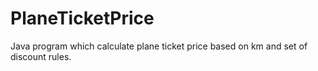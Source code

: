 # PlaneTicketPrice

Java program which calculate plane ticket price based on km and set of discount rules.

